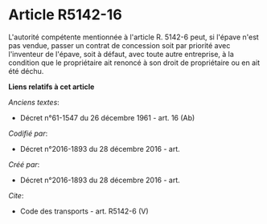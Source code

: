 # Article R5142-16

L'autorité compétente mentionnée à l'article R. 5142-6 peut, si l'épave n'est pas vendue, passer un contrat de concession
soit par priorité avec l'inventeur de l'épave, soit à défaut, avec toute autre entreprise, à la condition que le propriétaire
ait renoncé à son droit de propriétaire ou en ait été déchu.

**Liens relatifs à cet article**

_Anciens textes_:

  - Décret n°61-1547 du 26 décembre 1961 - art. 16 (Ab)

_Codifié par_:

  - Décret n°2016-1893 du 28 décembre 2016 - art.

_Créé par_:

  - Décret n°2016-1893 du 28 décembre 2016 - art.

_Cite_:

  - Code des transports - art. R5142-6 (V)
